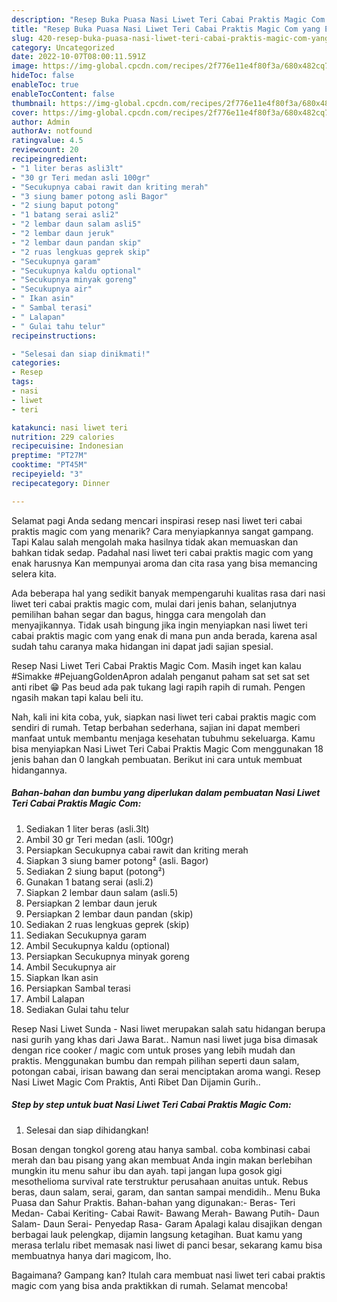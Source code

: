 ```yaml
---
description: "Resep Buka Puasa Nasi Liwet Teri Cabai Praktis Magic Com yang Enak"
title: "Resep Buka Puasa Nasi Liwet Teri Cabai Praktis Magic Com yang Enak"
slug: 420-resep-buka-puasa-nasi-liwet-teri-cabai-praktis-magic-com-yang-enak
category: Uncategorized
date: 2022-10-07T08:00:11.591Z
image: https://img-global.cpcdn.com/recipes/2f776e11e4f80f3a/680x482cq70/nasi-liwet-teri-cabai-praktis-magic-com-foto-resep-utama.jpg
hideToc: false
enableToc: true
enableTocContent: false
thumbnail: https://img-global.cpcdn.com/recipes/2f776e11e4f80f3a/680x482cq70/nasi-liwet-teri-cabai-praktis-magic-com-foto-resep-utama.jpg
cover: https://img-global.cpcdn.com/recipes/2f776e11e4f80f3a/680x482cq70/nasi-liwet-teri-cabai-praktis-magic-com-foto-resep-utama.jpg
author: Admin
authorAv: notfound
ratingvalue: 4.5
reviewcount: 20
recipeingredient:
- "1 liter beras asli3lt"
- "30 gr Teri medan asli 100gr"
- "Secukupnya cabai rawit dan kriting merah"
- "3 siung bamer potong asli Bagor"
- "2 siung baput potong"
- "1 batang serai asli2"
- "2 lembar daun salam asli5"
- "2 lembar daun jeruk"
- "2 lembar daun pandan skip"
- "2 ruas lengkuas geprek skip"
- "Secukupnya garam"
- "Secukupnya kaldu optional"
- "Secukupnya minyak goreng"
- "Secukupnya air"
- " Ikan asin"
- " Sambal terasi"
- " Lalapan"
- " Gulai tahu telur"
recipeinstructions:

- "Selesai dan siap dinikmati!"
categories:
- Resep
tags:
- nasi
- liwet
- teri

katakunci: nasi liwet teri 
nutrition: 229 calories
recipecuisine: Indonesian
preptime: "PT27M"
cooktime: "PT45M"
recipeyield: "3"
recipecategory: Dinner

---
```



Selamat pagi Anda sedang mencari inspirasi resep nasi liwet teri cabai praktis magic com yang menarik? Cara menyiapkannya sangat gampang. Tapi Kalau salah mengolah maka hasilnya tidak akan memuaskan dan bahkan tidak sedap. Padahal nasi liwet teri cabai praktis magic com yang enak harusnya Kan mempunyai aroma dan cita rasa yang bisa memancing selera kita.


Ada beberapa hal yang sedikit banyak mempengaruhi kualitas rasa dari nasi liwet teri cabai praktis magic com, mulai dari jenis bahan, selanjutnya pemilihan bahan segar dan bagus, hingga cara mengolah dan menyajikannya. Tidak usah bingung jika ingin menyiapkan nasi liwet teri cabai praktis magic com yang enak di mana pun anda berada, karena asal sudah tahu caranya maka hidangan ini dapat jadi sajian spesial.

Resep Nasi Liwet Teri Cabai Praktis Magic Com. Masih inget kan kalau #Simakke #PejuangGoldenApron adalah penganut paham sat set sat set anti ribet 😁 Pas beud ada pak tukang lagi rapih rapih di rumah. Pengen ngasih makan tapi kalau beli itu.


Nah, kali ini kita coba, yuk, siapkan nasi liwet teri cabai praktis magic com sendiri di rumah. Tetap berbahan sederhana, sajian ini dapat memberi manfaat untuk membantu menjaga kesehatan tubuhmu sekeluarga. Kamu bisa menyiapkan Nasi Liwet Teri Cabai Praktis Magic Com menggunakan 18 jenis bahan dan 0 langkah pembuatan. Berikut ini cara untuk membuat hidangannya.

<!--inarticleads1-->

##### Bahan-bahan dan bumbu yang diperlukan dalam pembuatan Nasi Liwet Teri Cabai Praktis Magic Com:

1. Sediakan 1 liter beras (asli.3lt)
1. Ambil 30 gr Teri medan (asli. 100gr)
1. Persiapkan Secukupnya cabai rawit dan kriting merah
1. Siapkan 3 siung bamer potong² (asli. Bagor)
1. Sediakan 2 siung baput (potong²)
1. Gunakan 1 batang serai (asli.2)
1. Siapkan 2 lembar daun salam (asli.5)
1. Persiapkan 2 lembar daun jeruk
1. Persiapkan 2 lembar daun pandan (skip)
1. Sediakan 2 ruas lengkuas geprek (skip)
1. Sediakan Secukupnya garam
1. Ambil Secukupnya kaldu (optional)
1. Persiapkan Secukupnya minyak goreng
1. Ambil Secukupnya air
1. Siapkan  Ikan asin
1. Persiapkan  Sambal terasi
1. Ambil  Lalapan
1. Sediakan  Gulai tahu telur


Resep Nasi Liwet Sunda - Nasi liwet merupakan salah satu hidangan berupa nasi gurih yang khas dari Jawa Barat.. Namun nasi liwet juga bisa dimasak dengan rice cooker / magic com untuk proses yang lebih mudah dan praktis. Menggunakan bumbu dan rempah pilihan seperti daun salam, potongan cabai, irisan bawang dan serai menciptakan aroma wangi. Resep Nasi Liwet Magic Com Praktis, Anti Ribet Dan Dijamin Gurih.. 

<!--inarticleads2-->

##### Step by step untuk buat Nasi Liwet Teri Cabai Praktis Magic Com:


1. Selesai dan siap dihidangkan!

Bosan dengan tongkol goreng atau hanya sambal. coba kombinasi cabai merah dan bau pisang yang akan membuat Anda ingin makan berlebihan mungkin itu menu sahur ibu dan ayah. tapi jangan lupa gosok gigi mesothelioma survival rate terstruktur perusahaan anuitas untuk. Rebus beras, daun salam, serai, garam, dan santan sampai mendidih.. Menu Buka Puasa dan Sahur Praktis. Bahan-bahan yang digunakan:- Beras- Teri Medan- Cabai Keriting- Cabai Rawit- Bawang Merah- Bawang Putih- Daun Salam- Daun Serai- Penyedap Rasa- Garam Apalagi kalau disajikan dengan berbagai lauk pelengkap, dijamin langsung ketagihan. Buat kamu yang merasa terlalu ribet memasak nasi liwet di panci besar, sekarang kamu bisa membuatnya hanya dari magicom, lho. 

Bagaimana? Gampang kan? Itulah cara membuat nasi liwet teri cabai praktis magic com yang bisa anda praktikkan di rumah. Selamat mencoba!
